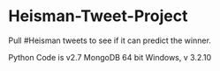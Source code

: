 # Heisman-Tweet-Project
Pull #Heisman tweets to see if it can predict the winner.

Python Code is v2.7
MongoDB 64 bit Windows, v 3.2.10
